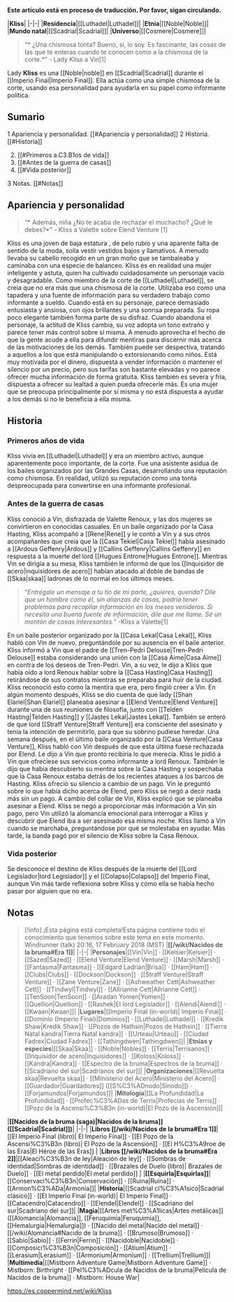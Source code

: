 **Este artículo está en proceso de traducción. Por favor, sigan circulando.**


|**Kliss**|
|-|-|
|**Residencia**|[[Luthadel\|Luthadel]]|
|**Etnia**|[[Noble\|Noble]]|
|**Mundo natal**|[[Scadrial\|Scadrial]]|
|**Universo**|[[Cosmere\|Cosmere]]|

>“* ¿Una chismosa tonta? Bueno, sí, lo soy. Es fascinante, las cosas de las que te enteras cuando te conocen como a la chismosa de la corte.*”
\- Lady Kliss a Vin[1]


Lady **Kliss** es una [[Noble\|noble]] en [[Scadrial\|Scadrial]] durante el [[Imperio Final\|Imperio Final]]. Ella actúa como una simple chismosa de la corte, usando esa personalidad para ayudarla en su papel como informante política.

## Sumario

1 Apariencia y personalidad. [[#Apariencia y personalidad]] 
2 Historia. [[#Historia]] 

2. [[#Primeros a.C3.B1os de vida]] 
2. [[#Antes de la guerra de casas]] 
2. [[#Vida posterior]] 


3 Notas. [[#Notas]] 


## Apariencia y personalidad
>“* Además, niña ¿No te acaba de rechazar el muchacho? ¿Qué le debes?*”
\- Kliss a Valette sobre Elend Venture [1]


Kliss es una joven de baja estatura , de pelo rubio y una aparente falta de sentido de la moda, solía vestir vestidos bajos y llamativos. A menudo llevaba su cabello recogido en un gran moño que se tambaleaba y caminaba con una especie de balanceo.
Kliss es en realidad una mujer inteligente y astuta, quien ha cultivado cuidadosamente un personaje vacío y desagradable. Como miembro de la corte de [[Luthadel\|Luthadel]], se creía que no era más que una chismosa de la corte. Utilizaba eso como una tapadera y una fuente de información para su verdadero trabajo como informante a sueldo. Cuando está en su personaje, parece demasiado entusiasta y ansiosa, con ojos brillantes y una sonrisa preparada. Su ropa poco elegante también forma parte de su disfraz. Cuando abandona el personaje, la actitud de Kliss cambia, su voz adopta un tono extraño y parece tener más control sobre sí misma. A menudo aprovecha el hecho de que la gente acude a ella para difundir mentiras para discernir más acerca de las motivaciones de los demás. También puede ser despectiva, tratando a aquellos a los que está manipulando o extorsionando como niños. Está muy motivada por el dinero, dispuesta a vender información o mantener el silencio por un precio, pero sus tarifas son bastante elevadas y no parece ofrecer mucha información de forma gratuita. Kliss también es severa y fría, dispuesta a ofrecer su lealtad a quien pueda ofrecerle más. Es una mujer que se preocupa principalmente por sí misma y no está dispuesta a ayudar a los demás si no le beneficia a ella misma.

## Historia
### Primeros años de vida
Kliss vivía en [[Luthadel\|Luthadel]] y era un miembro activo, aunque aparentemente poco importante, de la corte. Fue una asistente asidua de los bailes organizados por las Grandes Casas, desarrollando una reputación como chismosa. En realidad, utilizó su reputación como una tonta despreocupada para convertirse en una informante profesional.

### Antes de la guerra de casas
Kliss conoció a Vin, disfrazada de Valette Renoux, y las dos mujeres se convirtieron en conocidas casuales. En un baile organizado por la Casa Hasting, Kliss acompañó a [[Rene\|Rene]] y le contó a Vin y a sus otros acompañantes que creía que la [[Casa Tekiel\|Casa Tekiel]] había asesinado a [[Ardous Geffenry\|Ardous]] y [[Callins Geffenry\|Callins Geffenry]] en respuesta a la muerte del lord [[Hugues Entrone\|Hugues Entrone]]. Mientras Vin se dirigía a su mesa, Kliss también le informó de que los [[Inquisidor de acero\|inquisidores de acero]] habían atacado al doble de bandas de [[Skaa\|skaa]] ladronas de lo normal en los últimos meses.

>“*Entrégale un mensaje a tu tío de mi parte, ¿quieres, querida? Dile que un hombre como él, sin alianzas de casas, podría tener problemas para recopilar información en los meses venideros. Si necesita una buena fuente de información, dile que me llame. Sé un montón de cosas interesantes.*”
\-Kliss a Valette[1]

En un baile posterior organizado por la [[Casa Lekal\|Casa Lekal]], Kliss habló con Vin de nuevo, preguntándole por su ausencia en el baile anterior. Kliss informó a Vin que el padre de [[Tren-Pedri Delouse\|Tren-Pedri Delouse]] estaba considerando una unión con la [[Casa Aime\|Casa Aime]] en contra de los deseos de Tren-Pedri. Vin, a su vez, le dijo a Kliss que había oído a lord Renoux hablar sobre la [[Casa Hasting\|Casa Hasting]] retirándose de sus contratos mientras se preparaba para huir de la ciudad. Kliss reconoció esto como la mentira que era, pero fingió creer a Vin. En algún momento después, Kliss se dio cuenta de que lady [[Shan Elariel\|Shan Elariel]] planeaba asesinar a [[Elend Venture\|Elend Venture]] durante una de sus reuniones de filosofía, junto con [[Telden Hasting\|Telden Hasting]] y [[Jastes Lekal\|Jastes Lekal]]. También se enteró de que lord [[Straff Venture\|Straff Venture]] era consciente del asesinato y tenía la intención de permitirlo, para que su sobrino pudiese heredar.
Una semana después, en el último baile organizado por la [[Casa Venture\|Casa Venture]], Kliss habló con Vin después de que esta última fuese rechazada por Elend. Le dijo a Vin que pronto recibiría lo que merecía. Kliss le pidió a Vin que ofreciese sus servicios como informante a lord Renoux. También le dijo que había descubierto su mentira sobre la Casa Hasting y sospechaba que la Casa Renoux estaba detrás de los recientes ataques a los barcos de Hasting. Kliss ofreció su silencio a cambio de un pago. Vin le preguntó sobre lo que había dicho acerca de Elend, pero Kliss se negó a decir nada más sin un pago. A cambio del collar de Vin, Kliss explicó que se planeaba asesinar a Elend. Kliss se negó a proporcionar más información a Vin sin pago, pero Vin utilizó la alomancia emocional para interrogar a Kliss y descubrir que Elend iba a ser asesinado esa misma noche. Kliss llamó a Vin cuando se marchaba, preguntándose por qué se molestaba en ayudar. Más tarde, la banda pagó por el silencio de Kliss sobre la Casa Renoux.

### Vida posterior
Se desconoce el destino de Kliss después de la muerte del [[Lord Legislador\|lord Legislador]] y el [[Colapso\|Colapso]] del Imperio Final, aunque Vin más tarde reflexiona sobre Kliss y cómo ella se había hecho pasar por alguien que no era.

## Notas

> [!info] ¡Esta página está completa!Esta página contiene todo el conocimiento que tenemos sobre este tema en este momento.
Windrunner (talk) 20:16, 17 February 2018 (MST)
|**[[/wiki/Nacidos de la bruma#Era 1]]**|
|-|-|
|**Personajes**|[[Vin\|Vin]] · [[Kelsier\|Kelsier]] · [[Sazed\|Sazed]] · [[Elend Venture\|Elend Venture]] · [[Marsh\|Marsh]] · [[Fantasma\|Fantasma]] · [[Edgard Ladrian\|Brisa]] · [[Ham\|Ham]] · [[Clubs\|Clubs]] · [[Dockson\|Dockson]] · [[Straff Venture\|Straff Venture]] · [[Zane Venture\|Zane]] · [[Ashweather Cett\|Ashweather Cett]] · [[Tindwyl\|Tindwyl]] · [[Allrianne Cett\|Allrianne Cett]] · [[TenSoon\|TenSoon]] · [[Aradan Yomen\|Yomen]] · [[Quellion\|Quellion]] · [[Rashek\|El lord Legislador]] · [[Alendi\|Alendi]] · [[Kwaan\|Kwaan]]|
|**Lugares**|[[Imperio Final (in-world)\| Imperio Final]] · [[Dominio (Imperio Final)\|Dominios]] · [[Luthadel\|Luthadel]] · [[Kredik Shaw\|Kredik Shaw]] · [[Pozos de Hathsin\|Pozos de Hathsin]] · [[Tierra Natal kandra\|Tierra Natal kandra]] · [[Urteau\|Urteau]] · [[Ciudad Fadrex\|Ciudad Fadrex]] · [[Tathingdwen\|Tathingdwen]]|
|**Etnias y especies**|[[Skaa\|Skaa]] · [[Noble\|Nobles]] · [[Terris\|Terrisanos]] · [[Inquisidor de acero\|Inquisidores]] · [[Koloss\|Koloss]] · [[Kandra\|Kandra]] · [[Espectro de la bruma\|Espectros de la bruma]] · [[Scadriano del sur\|Scadrianos del sur]]|
|**Organizaciones**|[[Revuelta skaa\|Revuelta skaa]] · [[Ministerio del Acero\|Ministerio del Acero]] · [[Guardador\|Guardadores]] ([[S%C3%ADnodo\|Sínodo]]) · [[Forjamundos\|Forjamundos]]|
|**Mitología**|[[La Profundidad\|La Profundidad]] · [[Profec%C3%ADas de Terris\|Profecías de Terris]] · [[Pozo de la Ascensi%C3%B3n (in-world)\|El Pozo de la Ascensión]]|

|**[[Nacidos de la bruma (saga)\|Nacidos de la bruma]] ([[Scadrial\|Scadrial]])**|
|-|-|
|**Libros [[/wiki/Nacidos de la bruma#Era 1]]**|[[El Imperio Final (libro)\| El Imperio Final]] · [[El Pozo de la Ascensi%C3%B3n (libro)\| El Pozo de la Ascensión]] · [[El H%C3%A9roe de las Eras\|El Héroe de las Eras]] |
|**Libros [[/wiki/Nacidos de la bruma#Era 2]]**|[[Aleaci%C3%B3n de ley\|Aleación de ley]] · [[Sombras de identidad\|Sombras de identidad]] · [[Brazales de Duelo (libro)\| Brazales de Duelo]] · [[El metal perdido\|El metal perdido]]  |
|**[[Esquirla\|Esquirlas]]**|[[Conservaci%C3%B3n\|Conservación]] · [[Ruina\|Ruina]] · [[Armon%C3%ADa\|Armonía]]|
|**Historia**|[[Scadrial cl%C3%A1sico\|Scadrial clásico]] · [[El Imperio Final (in-world)\| El Imperio Final]] · [[Catacendro\|Catacendro]] · [[Elendel\|Elendel]] · [[Scadriano del sur\|Scadriano del sur]]|
|**Magia**|[[Artes met%C3%A1licas\|Artes metálicas]] ([[Alomancia\|Alomancia]], [[Feruquimia\|Feruquimia]], [[Hemalurgia\|Hemalurgia]]) · [[Nacido del metal\|Nacido del metal]] · [[/wiki/Alomancia#Nacido de la bruma]] · [[Brumoso\|Brumoso]] · [[Sabio\|Sabio]] · [[Ferrin\|Ferrin]] · [[Nacidoble\|Nacidoble]] · [[Composici%C3%B3n\|Composición]] · [[Atium\|Atium]] · [[Lerasium\|Lerasium]] · [[Armonium\|Armonium]] · [[Trellium\|Trellium]]|
|**Multimedia**|[[Mistborn Adventure Game\|Mistborn Adventure Game‎‎]] · Mistborn: Birthright · [[Pel%C3%ADcula de Nacidos de la bruma\|Película de Nacidos de la bruma]] · Mistborn: House War|



https://es.coppermind.net/wiki/Kliss